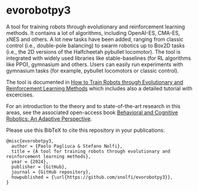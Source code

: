 # evorobotpy3
A tool for training robots through evolutionary and reinforcement learning methods. It contains a lot of algorithms, including OpenAI-ES, CMA-ES, xNES and others. A lot new tasks have been added, ranging from classic control (i.e., double-pole balancing) to swarm robotics up to Box2D tasks (i.e., the 2D versions of the Halfcheetah pybullet locomotor). The tool is integrated with widely used libraries like stable-baselines (for RL algorithms like PPO), gymnasium and others. Users can easily run experiments with gymnasium tasks (for example, pybullet locomotors or classic control).

The tool is documented in [How to Train Robots through Evolutionary and Reinforcement Learning Methods](https://bacrobotics.com/Chapter13.html) which includes also a detailed tutorial with excercises.

For an introduction to the theory and to state-of-the-art research in this areas, see the associated open-access book [Behavioral and Cognitive Robotics: An Adaptive Perspective](https://bacrobotics.com).

Please use this BibTeX to cite this repository in your publications:
```
@misc{evorobotpy3,
  author = {Paolo Pagliuca & Stefano Nolfi},
  title = {A tool for training robots through evolutionary and reinforcement learning methods},
  year = {2024},
  publisher = {GitHub},
  journal = {GitHub repository},
  howpublished = {\url{https://github.com/snolfi/evorobotpy3}},
}
```
